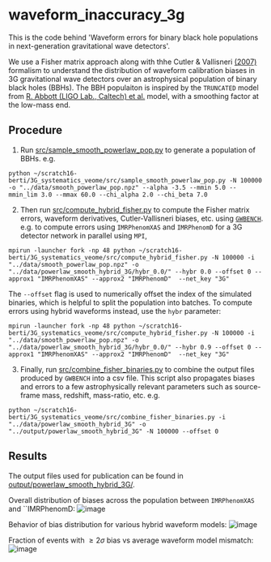 # waveform_inaccuracy_3g

This is the code behind 'Waveform errors for binary black hole populations in next-generation gravitational wave detectors'. 

We use a Fisher matrix approach along with thhe Cutler & Vallisneri [(2007)](https://arxiv.org/abs/0707.2982) formalism to understand the distribution of waveform calibration biases in 3G gravitational wave detectors over an astrophysical population of binary black holes (BBHs).
The BBH populaiton is inspired by the ``TRUNCATED`` model from [R. Abbott (LIGO Lab., Caltech) et al.](https://arxiv.org/abs/2111.03634) model, with a smoothing factor at the low-mass end. 

## Procedure
1. Run [src/sample_smooth_powerlaw_pop.py](../main/src/sample_smooth_powerlaw_pop.py) to generate a population of BBHs. 
e.g. 
```
python ~/scratch16-berti/3G_systematics_veome/src/sample_smooth_powerlaw_pop.py -N 100000 -o "../data/smooth_powerlaw_pop.npz" --alpha -3.5 --mmin 5.0 --mmin_lim 3.0 --mmax 60.0 --chi_alpha 2.0 --chi_beta 7.0
```

2. Then run [src/compute_hybrid_fisher.py](../main/src/compute_hybrid_fisher.py) to compute the Fisher matrix errors, waveform derivatives, Cutler-Vallisneri biases, etc. using [``GWBENCH``](https://arxiv.org/abs/2010.15202).
e.g. to compute errors using ``IMRPhenomXAS`` and ``IMRPhenomD`` for a 3G detector network in parallel using ``MPI``, 
```
mpirun -launcher fork -np 48 python ~/scratch16-berti/3G_systematics_veome/src/compute_hybrid_fisher.py -N 100000 -i "../data/smooth_powerlaw_pop.npz" -o "../data/powerlaw_smooth_hybrid_3G/hybr_0.0/" --hybr 0.0 --offset 0 --approx1 "IMRPhenomXAS" --approx2 "IMRPhenomD"  --net_key "3G"
```

The ``--offset`` flag is used to numerically offset the index of the simulated binaries, which is helpful to split the population into batches. To compute errors using hybrid waveforms instead, use the ``hybr`` parameter:

```
mpirun -launcher fork -np 48 python ~/scratch16-berti/3G_systematics_veome/src/compute_hybrid_fisher.py -N 100000 -i "../data/smooth_powerlaw_pop.npz" -o "../data/powerlaw_smooth_hybrid_3G/hybr_0.0/" --hybr 0.9 --offset 0 --approx1 "IMRPhenomXAS" --approx2 "IMRPhenomD"  --net_key "3G"
```

3. Finally, run [src/combine_fisher_binaries.py](../main/src/combine_fisher_binaries.py) to combine the output files produced by ``GWBENCH`` into a csv file. This script also propagates biases and errors to a few astrophysically relevant parameters such as source-frame mass, redshift, mass-ratio, etc.
e.g.

```
python ~/scratch16-berti/3G_systematics_veome/src/combine_fisher_binaries.py -i "../data/powerlaw_smooth_hybrid_3G" -o "../output/powerlaw_smooth_hybrid_3G" -N 100000 --offset 0
```

## Results
The output files used for publication can be found in [output/powerlaw_smooth_hybrid_3G/](../main/output/powerlaw_smooth_hybrid_3G).

Overall distribution of biases across the population between ``IMRPhenomXAS`` and ``IMRPhenomD:
![image](https://github.com/veome22/waveform_inaccuracy_3g/assets/66737615/65c4f5e5-82a4-4319-bb62-2507867d44e4)

Behavior of bias distribution for various hybrid waveform models:
![image](https://github.com/veome22/waveform_inaccuracy_3g/assets/66737615/d424de91-dcd0-4199-a660-89da3e2d70a3)


Fraction of events with $\geq 2\sigma$ bias vs average waveform model mismatch:
![image](https://github.com/veome22/waveform_inaccuracy_3g/assets/66737615/c49e4b55-42e6-462a-970e-4ecac4d8d3b6)


